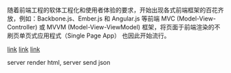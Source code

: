 随着前端工程的软体工程化和使用者体验的要求，开始出现各式前端框架的百花齐放，例如：Backbone.js、Ember.js 和 Angular.js
等前端 MVC (Model-View-Controller) 或 MVVM (Model-View-ViewModel) 框架，将页面于前端渲染的不刷页单页式应用程式（Single Page App）
也因此开始流行。

[link](http://blog.techbridge.cc/2016/08/27/react-redux-immutablejs-node-server-isomorphic-tutorial/)
[link](http://dtysky.moe/article/Skill-2016_10_11_a)
[link](https://css-tricks.com/server-side-react-rendering/)


server render html, server send json
